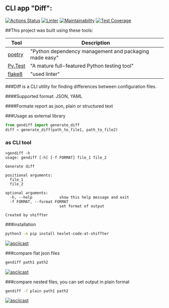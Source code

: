 ## CLI app "Diff":


[![Actions Status](https://github.com/shiffter/python-project-lvl2/workflows/hexlet-check/badge.svg)](https://github.com/shiffter/python-project-lvl2/actions)
[![Linter](https://github.com/shiffter/python-project-lvl2/actions/workflows/linter_test.yml/badge.svg?event=push)](https://github.com/shiffter/python-project-lvl2/actions/workflows/linter_test.yml)
[![Maintainability](https://api.codeclimate.com/v1/badges/e7cfe31a172845184a57/maintainability)](https://codeclimate.com/github/shiffter/python-project-lvl2/maintainability)
[![Test Coverage](https://api.codeclimate.com/v1/badges/e7cfe31a172845184a57/test_coverage)](https://codeclimate.com/github/shiffter/python-project-lvl2/test_coverage)


##This project was built using these tools:


| Tool                                        | Description                                            |
|---------------------------------------------|--------------------------------------------------------|
| [poetry](https://poetry.eustace.io/)        | "Python dependency management and packaging made easy" |
| [Py.Test](https://pytest.org)               | "A mature full-featured Python testing tool"           |
| [flake8](https://github.com/PyCQA/flake8) | "used linter"                                          |


###Diff is a CLI utility for finding differences between configuration files.


####Supported format: JSON, YAML


####Formate report as json, plain or structured text


###Usage as external library


```python
from gendiff import generate_diff
diff = generate_diff(path_to_file1, path_to_file2)
```

### as CLI tool


```
>gendiff -h
usage: gendiff [-h] [-f FORMAT] file_1 file_2

Generate diff

positional arguments:
  file_1
  file_2

optional arguments:
  -h, --help            show this help message and exit
  -f FORMAT, --format FORMAT
                        set format of output

Created by shiffter
```


###installation


```bash
python3 -m pip install hexlet-code-at-shiffter
```

[![asciicast](https://asciinema.org/a/477793.svg)](https://asciinema.org/a/477793)


###compare flat json files


```bash
gendiff path1 path2
```

[![asciicast](https://asciinema.org/a/477795.svg)](https://asciinema.org/a/477795)


###compare nested files, you can set output in plain format


```bash
gendiff -f plain path1 path2
```
[![asciicast](https://asciinema.org/a/477800.svg)](https://asciinema.org/a/477800)

